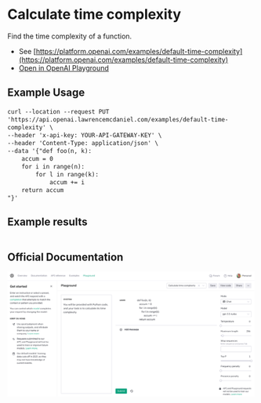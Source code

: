 # Calculate time complexity

Find the time complexity of a function.

- See [https://platform.openai.com/examples/default-time-complexity](https://platform.openai.com/examples/default-time-complexity)
- [Open in OpenAI Playground](https://platform.openai.com/playground/p/default-time-complexity)


## Example Usage

```console
curl --location --request PUT 'https://api.openai.lawrencemcdaniel.com/examples/default-time-complexity' \
--header 'x-api-key: YOUR-API-GATEWAY-KEY' \
--header 'Content-Type: application/json' \
--data '{"def foo(n, k):
    accum = 0
    for i in range(n):
        for l in range(k):
            accum += i
    return accum
"}'
```

## Example results

```json

```

## Official Documentation

![OpenAI Playground](https://raw.githubusercontent.com/FullStackWithLawrence/aws-openai/main/doc/examples/example-05-time-complexity.png "OpenAI Playground")
